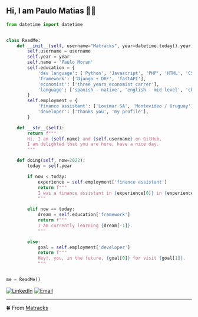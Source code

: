 ## Hi, I am Paulo Matias :curly_haired_man:

```python
from datetime import datetime


class ReadMe:
    def __init__(self, username="Matracks", year=datetime.today().year):
        self.username = username
        self.year = year
        self.name = 'Paulo Moran'
        self.education = {
            'dev language': ['Python', 'Javascript', 'PHP', 'HTML', 'CSS'],
            'framework': ['Django + DRF', 'fastAPI'],
            'economist': ['three years economist carrer'],
            'language': ['spanish - native', 'english - mid level', 'chinese - HSK II']
        }
        self.employment = {
            'finance assistant': ['Lovimar SA', 'Montevideo / Uruguay'],
            'developer': ['thanks you', 'my profile'],
        }

    def __str__(self):
        return f"""
        Hi, I am {self.name} and {self.username} on GitHub,
        I am delighted that you are here, have a nice day.
        """

    def doing(self, now=2022):
        today = self.year

        if now < today:
            experience = self.employment['finance assistant']
            return f"""
            I was a finance assistant in {experience[0]} in {experience[1]}.
            """

        elif now == today:
            dream = self.education['framework']
            return f"""
            I am currently learning {dream[-1]}.
            """

        else:
            goal = self.employment['developer']
            return f"""
            Hey!, you, in the future, {goal[0]} for visit {goal[1]}.
            """


me = ReadMe()
```
<p align="center">

<a href="https://www.linkedin.com/in/paulo-matias-moran-almada-65159b24b"><img alt="LinkedIn" src="https://img.shields.io/badge/LinkedIn-Paulo Moran-blue?style=flat-square&logo=linkedin"></a>  <a href="mailto:matiasmoran05@gmail.com"><img alt="Email" src="https://img.shields.io/badge/Email-matiasmoran05@gmail.com-blue?style=flat-square&logo=gmail"></a>

</p>

---
:four_leaf_clover: From [Matracks](https://github.com/Matracks)
